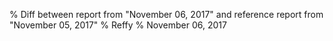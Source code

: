 % Diff between report from "November 06, 2017" and reference report from "November 05, 2017"
% Reffy
% November 06, 2017

